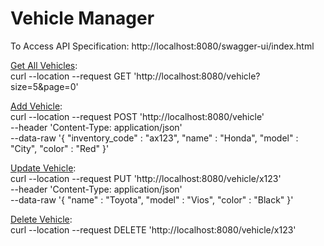 # Vehicle Manager

To Access API Specification:
http://localhost:8080/swagger-ui/index.html

<u>Get All Vehicles</u>: <br/>
curl --location --request GET 'http://localhost:8080/vehicle?size=5&page=0'

<u>Add Vehicle</u>: <br/>
curl --location --request POST 'http://localhost:8080/vehicle' \
--header 'Content-Type: application/json' \
--data-raw '{
"inventory_code" : "ax123",
"name" : "Honda",
"model" : "City",
"color" : "Red"
}'

<u>Update Vehicle</u>: <br/>
curl --location --request PUT 'http://localhost:8080/vehicle/x123' \
--header 'Content-Type: application/json' \
--data-raw '{
"name" : "Toyota",
"model" : "Vios",
"color" : "Black"
}'

<u>Delete Vehicle</u>: <br/>
curl --location --request DELETE 'http://localhost:8080/vehicle/x123'